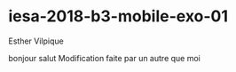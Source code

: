 # iesa-2018-b3-mobile-exo-01
Esther Vilpique

bonjour salut
Modification faite par un autre que moi
